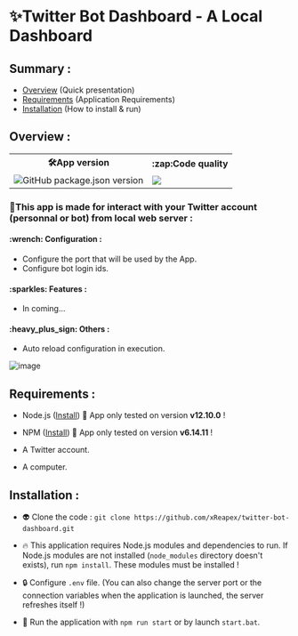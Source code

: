 <h1>✨Twitter Bot Dashboard - A Local Dashboard</h1>

<h2>Summary :</h2>

- <a href="#overview">Overview</a> (Quick presentation)
- <a href="#requirements">Requirements</a> (Application Requirements)
- <a href="#installation">Installation</a> (How to install & run)

<h2 name="overview">Overview :</h2>
<table>
  <tr>  
    <th>🛠App version</th>
    <th>:zap:Code quality</th>
  </tr>
  <tr>
    <td><img alt="GitHub package.json version" src="https://img.shields.io/github/package-json/v/xReapex/twitter-bot-dashboard"></td>
    <td><a href="https://www.codacy.com/gh/xReapex/twitter-bot-dashboard/dashboard?utm_source=github.com&amp;utm_medium=referral&amp;utm_content=xReapex/twitter-bot-dashboard&amp;utm_campaign=Badge_Grade"><img src="https://app.codacy.com/project/badge/Grade/c6522564cbfa4aeda55cbbfc1d359929"/></a></td>
  </tr>
</table>

<h3>📌This app is made for interact with your Twitter account (personnal or bot) from local web server :</h3>

<h4>:wrench: Configuration :</h4>

- Configure the port that will be used by the App. 
- Configure bot login ids.

<h4>:sparkles: Features :</h4>

- In coming...

<h4>:heavy_plus_sign: Others :</h4>

- Auto reload configuration in execution.

![image](https://user-images.githubusercontent.com/56170171/114764071-ceb19600-9d63-11eb-8d73-b20645c2ad84.png)

<h2 name="requirements">Requirements :</h2>

- Node.js ([Install](https://nodejs.org/en/)) :construction: App only tested on version **v12.10.0** ! 
- NPM ([Install](https://www.npmjs.com/get-npm)) :construction: App only tested on version **v6.14.11** !

- A Twitter account.
- A computer.

<h2 name="installation">Installation :</h2>

- :alien: Clone the code : ``git clone https://github.com/xReapex/twitter-bot-dashboard.git``

- :fire: This application requires Node.js modules and dependencies to run. If Node.js modules are not installed (``node_modules`` directory doesn't exists), run ``npm install``. These modules must be installed !

- :lock: Configure ``.env`` file. (You can also change the server port or the connection variables when the application is launched, the server refreshes itself !)

- :rocket: Run the application with ``npm run start`` or by launch ``start.bat``.

